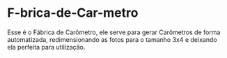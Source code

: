 # F-brica-de-Car-metro
Esse é o Fábrica de Carômetro, ele serve para gerar Carômetros de forma automatizada, redimensionando as fotos para o tamanho 3x4 e deixando ela perfeita para utilização.
